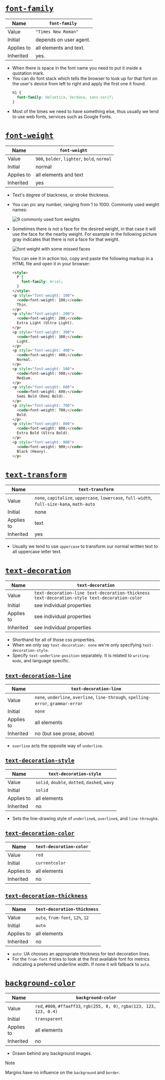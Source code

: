 # [`font-family`](https://drafts.csswg.org/css-fonts-4/#font-family-prop)

| Name       | `font-family`          |
| ---------- | ---------------------- |
| Value      | `"Times New Roman"`    |
| Initial    | depends on user agent. |
| Applies to | all elements and text. |
| Inherited  | yes.                   |

- When there is space in the font name you need to put it inside a quotation mark.
- You can do font stack which tells the browser to look up for that font on the user's device from left to right and apply the first one it found.
  ```css
  h1 {
    font-family: Helvetica, Verdana, sans-serif;
  }
  ```
- Most of the times we need to have something else, thus usually we tend to use web fonts, services such as Google Fonts.

# [`font-weight`](https://drafts.csswg.org/css-fonts-4/#font-weight-prop)

| Name       | `font-weight`                                |
| ---------- | -------------------------------------------- |
| Value      | `900`, `bolder`, `lighter`, `bold`, `normal` |
| Initial    | normal                                       |
| Applies to | all elements and text                        |
| Inherited  | yes                                          |

- Text's degree of blackness, or stroke thickness.
- You can pic any number, ranging from 1 to 1000. Commonly used weight names:

  ![9 commonly used font weights](./font-weight.png)

- Sometimes there is not a face for the desired weight, in that case it will use the face for the nearby weight. For example in the following picture gray indicates that there is not a face for that weight.

  ![font weight with some missed faces](./font-weight-with-some-missed-faces.png)

  You can see it in action too, copy and paste the following markup in a HTML file and open it in your browser:

  ```html
  <style>
    P {
      font-family: Arial;
    }
  </style>
  <p style="font-weight: 100">
    <code>font-weight: 100;</code>
    Thin.
  </p>
  <p style="font-weight: 200">
    <code>font-weight: 200;</code>
    Extra Light (Ultra Light).
  </p>
  <p style="font-weight: 300">
    <code>font-weight: 300;</code>
    Light.
  </p>
  <p style="font-weight: 400">
    <code>font-weight: 400;</code>
    Normal.
  </p>
  <p style="font-weight: 500">
    <code>font-weight: 500;</code>
    Medium.
  </p>
  <p style="font-weight: 600">
    <code>font-weight: 600;</code>
    Semi Bold (Demi Bold).
  </p>
  <p style="font-weight: 700">
    <code>font-weight: 700;</code>
    Bold.
  </p>
  <p style="font-weight: 800">
    <code>font-weight: 800;</code>
    Extra Bold (Ultra Bold).
  </p>
  <p style="font-weight: 900">
    <code>font-weight: 900;</code>
    Black (Heavy).
  </p>
  ```

# [`text-transform`](https://drafts.csswg.org/css-text-4/#propdef-text-transform)

| Name       | `text-transform`                                                                            |
| ---------- | ------------------------------------------------------------------------------------------- |
| Value      | `none`, `capitalize`, `uppercase`, `lowercase`, `full-width`, `full-size-kana`, `math-auto` |
| Initial    | none                                                                                        |
| Applies to | text                                                                                        |
| Inherited  | yes                                                                                         |

- Usually we tend to use `uppercase` to transform our normal written text to all uppercase letter text.

# [`text-decoration`](https://drafts.csswg.org/css-text-decor-4/#text-decoration-property)

| Name       | `text-decoration`                                                                            |
| ---------- | -------------------------------------------------------------------------------------------- |
| Value      | `text-decoration-line text-decoration-thickness text-decoration-style text-decoration-color` |
| Initial    | see individual properties                                                                    |
| Applies to | see individual properties                                                                    |
| Inherited  | see individual properties                                                                    |

- Shorthand for all of those css properties.
- When we only say `text-decoration: none` we're only specifying `text-decoration-style`.
- Specify `text-underline-position` separately. It is related to `writing-mode`, and language specific.

## [`text-decoration-line`](https://drafts.csswg.org/css-text-decor-4/#propdef-text-decoration-line)

| Name       | `text-decoration-line`                                                             |
| ---------- | ---------------------------------------------------------------------------------- |
| Value      | `none`, `underline`, `overline`, `line-through`, `spelling-error`, `grammar-error` |
| Initial    | `none`                                                                             |
| Applies to | all elements                                                                       |
| Inherited  | no (but see prose, above)                                                          |

- `overline` acts the opposite way of `underline`.

## [`text-decoration-style`](https://drafts.csswg.org/css-text-decor-4/#propdef-text-decoration-style)

| Name       | `text-decoration-style`                       |
| ---------- | --------------------------------------------- |
| Value      | `solid`, `double`, `dotted`, `dashed`, `wavy` |
| Initial    | `solid`                                       |
| Applies to | all elements                                  |
| Inherited  | no                                            |

- Sets the line-drawing style of `underline`s, `overline`s, and `line-through`s.

## [`text-decoration-color`](https://drafts.csswg.org/css-text-decor-4/#propdef-text-decoration-color)

| Name       | `text-decoration-color` |
| ---------- | ----------------------- |
| Value      | `red`                   |
| Initial    | `currentcolor`          |
| Applies to | all elements            |
| Inherited  | no                      |

## [`text-decoration-thickness`](https://drafts.csswg.org/css-text-decor-4/#propdef-text-decoration-thickness)

| Name       | `text-decoration-thickness`      |
| ---------- | -------------------------------- |
| Value      | `auto`, `from-font`, `12%`, `12` |
| Initial    | `auto`                           |
| Applies to | all elements                     |
| Inherited  | no                               |

- `auto`: UA chooses an appropriate thickness for text decoration lines.
- For the `from-font` it tries to look at the first available font for metrics indicating a preferred underline width. If none it will fallback to `auto`.

# [`background-color`](https://drafts.csswg.org/css-backgrounds-3/#propdef-background-color)

| Name       | `background-color`                                                       |
| ---------- | ------------------------------------------------------------------------ |
| Value      | `red`, `#000`, `#ffaaff33`, `rgb(255, 0, 0)`, `rgba(123, 123, 123, 0.4)` |
| Initial    | `transparent`                                                            |
| Applies to | all elements                                                             |
| Inherited  | no                                                                       |

- Drawn behind any background images.

> [!NOTE]
>
> Margins have no influence on the `background` and `border`.
